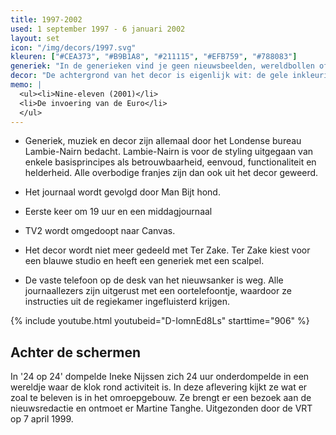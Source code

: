 ```yaml
---
title: 1997-2002
used: 1 september 1997 - 6 januari 2002
layout: set
icon: "/img/decors/1997.svg"
kleuren: ["#CEA373", "#B9B1A8", "#211115", "#EFB759", "#788083"]
generiek: "In de generieken vind je geen nieuwsbeelden, wereldbollen of andere franjes terug, wel een opeenvolging van cijfers die eindigen op het uur van de nieuwsuitzending. De vormgeving is netoverschrijdend: je vindt er nergens TV1, TV2."
decor: "De achtergrond van het decor is eigenlijk wit: de gele inkleuring gebeurt via de belichting. Van een monitor waarop de correspondent zijn ding doet, is geen sprake meer: het scherm wordt voortaan elektronisch ingelast. In het decor zitten vervormde spiegels die de camera's en het personeel dat in de studio aanwezig is reflecteren."
memo: |
  <ul><li>Nine-eleven (2001)</li>
  <li>De invoering van de Euro</li>
  </ul>
---
```


* Generiek, muziek en decor zijn allemaal door het Londense bureau Lambie-Nairn bedacht. Lambie-Nairn is voor de styling uitgegaan van enkele basisprincipes als betrouwbaarheid, eenvoud, functionaliteit en helderheid. Alle overbodige franjes zijn dan ook uit het decor geweerd.

* Het journaal wordt gevolgd door Man Bijt hond.

* Eerste keer om 19 uur en een middagjournaal

* TV2 wordt omgedoopt naar Canvas.

* Het decor wordt niet meer gedeeld met Ter Zake. Ter Zake kiest voor een blauwe studio en heeft een generiek met een scalpel.

* De vaste telefoon op de desk van het nieuwsanker is weg. Alle journaallezers zijn uitgerust met een oortelefoontje, waardoor ze instructies uit de regiekamer ingefluisterd krijgen.



<div class="alt">
<div class="grid grid-pad">
<div class="col-1-2">
{% include youtube.html youtubeid="D-IomnEd8Ls" starttime="906" %}
</div>
<div class="col-1-2">

<h2>Achter de schermen</h2>

In '24 op 24' dompelde Ineke Nijssen zich 24 uur onderdompelde in een wereldje waar de klok rond activiteit is. In deze aflevering kijkt ze wat er zoal te beleven is in het omroepgebouw. Ze brengt er een bezoek aan de nieuwsredactie en ontmoet er Martine Tanghe. Uitgezonden door de VRT op 7 april 1999.

</div>
</div>
</div>
